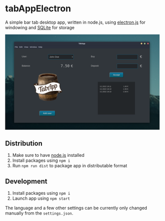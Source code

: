 # tabAppElectron
A simple bar tab desktop app, written in node.js, using [electron.js](https://www.electronjs.org/) for windowing and [SQLite](https://www.sqlite.org/) for storage

<img src="./docs/assets/screenshot.png" width="500">

## Distribution

1. Make sure to have [node.js](https://nodejs.org) installed
1. Install packages using `npm i`
1. Run `npm run dist` to package app in distributable format


## Development

1. Install packages using `npm i`
1. Launch app using `npm start` 

The language and a few other settings can be currently only changed manually from the `settings.json`.
